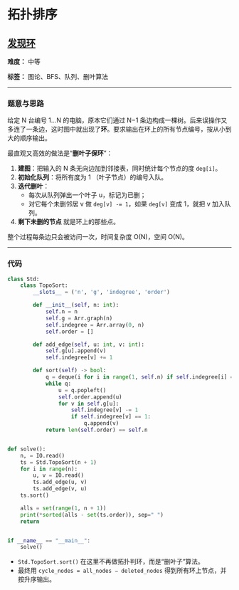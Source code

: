 # 拓扑排序

## [发现环](https://www.lanqiao.cn/courses/51805/learning/?id=4072942&compatibility=false)

**难度：** 中等

**标签：** 图论、BFS、队列、删叶算法

------

### 题意与思路

给定 N 台编号 1…N 的电脑，原本它们通过 N−1 条边构成一棵树。后来误操作又多连了一条边，这时图中就出现了**环**。要求输出在环上的所有节点编号，按从小到大的顺序输出。

最直观又高效的做法是“**删叶子保环**”：

1. **建图**：把输入的 N 条无向边加到邻接表，同时统计每个节点的度 `deg[i]`。
2. **初始化队列**：将所有度为 1 （叶子节点）的编号入队。
3. **迭代删叶**：
   - 每次从队列弹出一个叶子 u，标记为已删；
   - 对它每个未删邻居 v 做 `deg[v] -= 1`，如果 `deg[v]` 变成 1，就把 v 加入队列。
4. **剩下未删的节点** 就是环上的那些点。

整个过程每条边只会被访问一次，时间复杂度 O(N)，空间 O(N)。

------

### 代码

```python
class Std:
    class TopoSort:
        __slots__ = ('n', 'g', 'indegree', 'order')

        def __init__(self, n: int):
            self.n = n
            self.g = Arr.graph(n)
            self.indegree = Arr.array(0, n)
            self.order = []

        def add_edge(self, u: int, v: int):
            self.g[u].append(v)
            self.indegree[v] += 1

        def sort(self) -> bool:
            q = deque(i for i in range(1, self.n) if self.indegree[i] == 1) # 下标从1开始
            while q:
                u = q.popleft()
                self.order.append(u)
                for v in self.g[u]:
                    self.indegree[v] -= 1
                    if self.indegree[v] == 1:
                        q.append(v)
            return len(self.order) == self.n


def solve():
    n, = IO.read()
    ts = Std.TopoSort(n + 1)
    for i in range(n):
        u, v = IO.read()
        ts.add_edge(u, v)
        ts.add_edge(v, u)
    ts.sort()

    alls = set(range(1, n + 1))
    print(*sorted(alls - set(ts.order)), sep=" ")
    return


if __name__ == "__main__":
    solve()
```

- `Std.TopoSort.sort()` 在这里不再做拓扑判环，而是“删叶子”算法。
- 最终用 `cycle_nodes = all_nodes − deleted_nodes` 得到所有环上节点，并按升序输出。